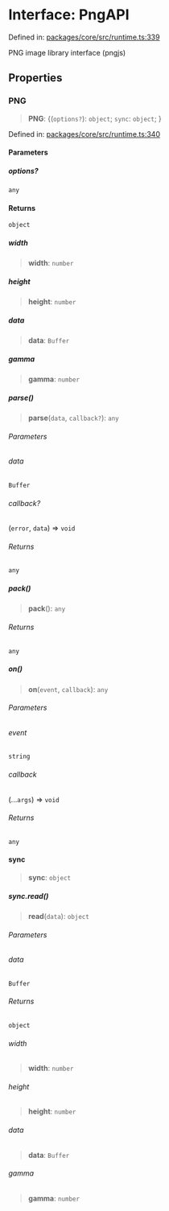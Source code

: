 # Interface: PngAPI

Defined in: [packages/core/src/runtime.ts:339](https://github.com/vdeantoni/unblessed/blob/cda5e27f3d59c079a4be779247045dff26f0e9d3/packages/core/src/runtime.ts#L339)

PNG image library interface (pngjs)

## Properties

### PNG

> **PNG**: \{(`options?`): `object`; `sync`: `object`; \}

Defined in: [packages/core/src/runtime.ts:340](https://github.com/vdeantoni/unblessed/blob/cda5e27f3d59c079a4be779247045dff26f0e9d3/packages/core/src/runtime.ts#L340)

#### Parameters

##### options?

`any`

#### Returns

`object`

##### width

> **width**: `number`

##### height

> **height**: `number`

##### data

> **data**: `Buffer`

##### gamma

> **gamma**: `number`

##### parse()

> **parse**(`data`, `callback?`): `any`

###### Parameters

###### data

`Buffer`

###### callback?

(`error`, `data`) => `void`

###### Returns

`any`

##### pack()

> **pack**(): `any`

###### Returns

`any`

##### on()

> **on**(`event`, `callback`): `any`

###### Parameters

###### event

`string`

###### callback

(...`args`) => `void`

###### Returns

`any`

#### sync

> **sync**: `object`

##### sync.read()

> **read**(`data`): `object`

###### Parameters

###### data

`Buffer`

###### Returns

`object`

###### width

> **width**: `number`

###### height

> **height**: `number`

###### data

> **data**: `Buffer`

###### gamma

> **gamma**: `number`
